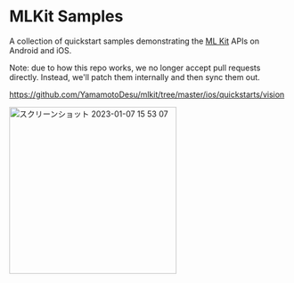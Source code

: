# MLKit Samples

A collection of quickstart samples demonstrating the [ML Kit](https://developers.google.com/ml-kit) APIs on Android and iOS.

Note: due to how this repo works, we no longer accept pull requests directly. Instead, we'll patch them internally and then sync them out.

https://github.com/YamamotoDesu/mlkit/tree/master/ios/quickstarts/vision

<img width="300" alt="スクリーンショット 2023-01-07 15 53 07" src="https://github.com/YamamotoDesu/mlkit/blob/master/ios/quickstarts/vision/2023-01-07%2015.51.12.gif">
